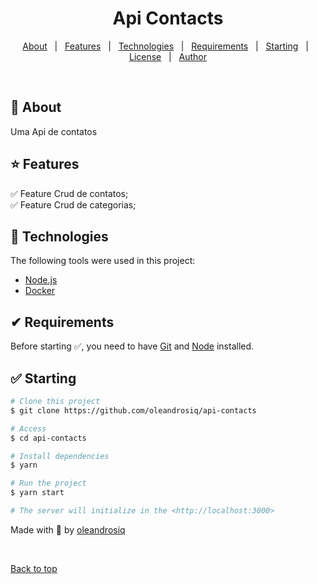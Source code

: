 <!-- <div align="center" id="top"> 
  <img src="./.github/app.gif" alt="Api Contacts" />

  &#xa0;

  <!-- <a href="https://apicontacts.netlify.app">Demo</a> -->
<!-- </div> --> 

<h1 align="center">Api Contacts</h1>

<p align="center">
  <!-- <img alt="Github top language" src="https://img.shields.io/github/languages/top/{{YOUR_GITHUB_USERNAME}}/api-contacts?color=56BEB8">

  <img alt="Github language count" src="https://img.shields.io/github/languages/count/{{YOUR_GITHUB_USERNAME}}/api-contacts?color=56BEB8">

  <img alt="Repository size" src="https://img.shields.io/github/repo-size/{{YOUR_GITHUB_USERNAME}}/api-contacts?color=56BEB8">

  <!-- <img alt="License" src="https://img.shields.io/github/license/oleandrosiq/api-contacts?color=56BEB8"> --> 

  <!-- <img alt="Github issues" src="https://img.shields.io/github/issues/{{YOUR_GITHUB_USERNAME}}/api-contacts?color=56BEB8" /> -->

  <!-- <img alt="Github forks" src="https://img.shields.io/github/forks/{{YOUR_GITHUB_USERNAME}}/api-contacts?color=56BEB8" /> -->

  <!-- <img alt="Github stars" src="https://img.shields.io/github/stars/{{YOUR_GITHUB_USERNAME}}/api-contacts?color=56BEB8" /> -->
</p>

<!-- Status -->

<!-- <h4 align="center"> 
	🚧  Api Contacts 🚀 Under construction...  🚧
</h4> 

<hr> -->

<p align="center">
  <a href="#dart-about">About</a> &#xa0; | &#xa0; 
  <a href="#sparkles-features">Features</a> &#xa0; | &#xa0;
  <a href="#rocket-technologies">Technologies</a> &#xa0; | &#xa0;
  <a href="#white_check_mark-requirements">Requirements</a> &#xa0; | &#xa0;
  <a href="#checkered_flag-starting">Starting</a> &#xa0; | &#xa0;
  <a href="#memo-license">License</a> &#xa0; | &#xa0;
  <a href="https://github.com/oleandosiq" target="_blank">Author</a>
</p>

<br>

## 🎯 About ##

Uma Api de contatos

## ⭐ Features ##

✅ Feature Crud de contatos;\
✅ Feature Crud de categorias;

## 🚀 Technologies ##

The following tools were used in this project:
- [Node.js](https://nodejs.org/en/)
- [Docker](https://www.docker.com/)

## ✔ Requirements ##

Before starting ✅, you need to have [Git](https://git-scm.com) and [Node](https://nodejs.org/en/) installed.

## ✅ Starting ##

```bash
# Clone this project
$ git clone https://github.com/oleandrosiq/api-contacts

# Access
$ cd api-contacts

# Install dependencies
$ yarn

# Run the project
$ yarn start

# The server will initialize in the <http://localhost:3000>
```


Made with 💖 by <a href="https://github.com/oleandrosiq" target="_blank">oleandrosiq</a>

&#xa0;

<a href="#top">Back to top</a>
